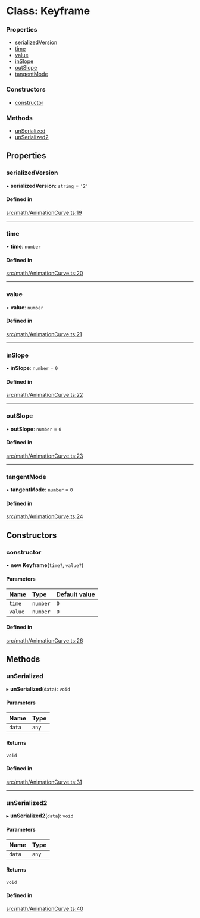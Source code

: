 # Class: Keyframe

### Properties

- [serializedVersion](Keyframe.md#serializedversion)
- [time](Keyframe.md#time)
- [value](Keyframe.md#value)
- [inSlope](Keyframe.md#inslope)
- [outSlope](Keyframe.md#outslope)
- [tangentMode](Keyframe.md#tangentmode)

### Constructors

- [constructor](Keyframe.md#constructor)

### Methods

- [unSerialized](Keyframe.md#unserialized)
- [unSerialized2](Keyframe.md#unserialized2)

## Properties

### serializedVersion

• **serializedVersion**: `string` = `'2'`

#### Defined in

[src/math/AnimationCurve.ts:19](https://github.com/Orillusion/orillusion/blob/main/src/math/AnimationCurve.ts#L19)

___

### time

• **time**: `number`

#### Defined in

[src/math/AnimationCurve.ts:20](https://github.com/Orillusion/orillusion/blob/main/src/math/AnimationCurve.ts#L20)

___

### value

• **value**: `number`

#### Defined in

[src/math/AnimationCurve.ts:21](https://github.com/Orillusion/orillusion/blob/main/src/math/AnimationCurve.ts#L21)

___

### inSlope

• **inSlope**: `number` = `0`

#### Defined in

[src/math/AnimationCurve.ts:22](https://github.com/Orillusion/orillusion/blob/main/src/math/AnimationCurve.ts#L22)

___

### outSlope

• **outSlope**: `number` = `0`

#### Defined in

[src/math/AnimationCurve.ts:23](https://github.com/Orillusion/orillusion/blob/main/src/math/AnimationCurve.ts#L23)

___

### tangentMode

• **tangentMode**: `number` = `0`

#### Defined in

[src/math/AnimationCurve.ts:24](https://github.com/Orillusion/orillusion/blob/main/src/math/AnimationCurve.ts#L24)

## Constructors

### constructor

• **new Keyframe**(`time?`, `value?`)

#### Parameters

| Name | Type | Default value |
| :------ | :------ | :------ |
| `time` | `number` | `0` |
| `value` | `number` | `0` |

#### Defined in

[src/math/AnimationCurve.ts:26](https://github.com/Orillusion/orillusion/blob/main/src/math/AnimationCurve.ts#L26)

## Methods

### unSerialized

▸ **unSerialized**(`data`): `void`

#### Parameters

| Name | Type |
| :------ | :------ |
| `data` | `any` |

#### Returns

`void`

#### Defined in

[src/math/AnimationCurve.ts:31](https://github.com/Orillusion/orillusion/blob/main/src/math/AnimationCurve.ts#L31)

___

### unSerialized2

▸ **unSerialized2**(`data`): `void`

#### Parameters

| Name | Type |
| :------ | :------ |
| `data` | `any` |

#### Returns

`void`

#### Defined in

[src/math/AnimationCurve.ts:40](https://github.com/Orillusion/orillusion/blob/main/src/math/AnimationCurve.ts#L40)
